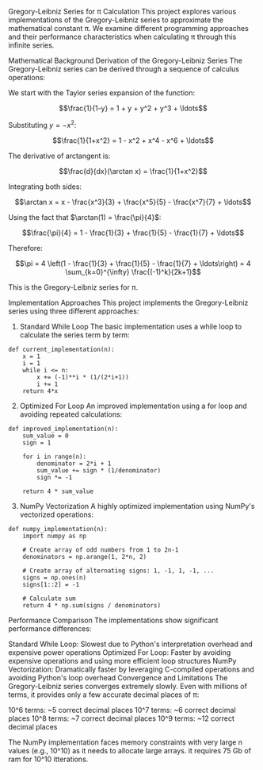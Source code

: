 Gregory-Leibniz Series for π Calculation
This project explores various implementations of the Gregory-Leibniz series to approximate the mathematical constant π. We examine different programming approaches and their performance characteristics when calculating π through this infinite series.

Mathematical Background
Derivation of the Gregory-Leibniz Series
The Gregory-Leibniz series can be derived through a sequence of calculus operations:

We start with the Taylor series expansion of the function:

$$\frac{1}{1-y} = 1 + y + y^2 + y^3 + \ldots$$

Substituting $y = -x^2$:

$$\frac{1}{1+x^2} = 1 - x^2 + x^4 - x^6 + \ldots$$

The derivative of arctangent is:

$$\frac{d}{dx}(\arctan x) = \frac{1}{1+x^2}$$

Integrating both sides:

$$\arctan x = x - \frac{x^3}{3} + \frac{x^5}{5} - \frac{x^7}{7} + \ldots$$

Using the fact that $\arctan(1) = \frac{\pi}{4}$:

$$\frac{\pi}{4} = 1 - \frac{1}{3} + \frac{1}{5} - \frac{1}{7} + \ldots$$

Therefore:

$$\pi = 4 \left(1 - \frac{1}{3} + \frac{1}{5} - \frac{1}{7} + \ldots\right) = 4 \sum_{k=0}^{\infty} \frac{(-1)^k}{2k+1}$$

This is the Gregory-Leibniz series for π.

Implementation Approaches
This project implements the Gregory-Leibniz series using three different approaches:

1. Standard While Loop
The basic implementation uses a while loop to calculate the series term by term:
```
def current_implementation(n):
    x = 1
    i = 1
    while i <= n:
        x += (-1)**i * (1/(2*i+1))
        i += 1
    return 4*x
```
2. Optimized For Loop
An improved implementation using a for loop and avoiding repeated calculations:
```
def improved_implementation(n):
    sum_value = 0
    sign = 1
    
    for i in range(n):
        denominator = 2*i + 1
        sum_value += sign * (1/denominator)
        sign *= -1
        
    return 4 * sum_value
```

3. NumPy Vectorization
A highly optimized implementation using NumPy's vectorized operations:
```
def numpy_implementation(n):
    import numpy as np
    
    # Create array of odd numbers from 1 to 2n-1
    denominators = np.arange(1, 2*n, 2)
    
    # Create array of alternating signs: 1, -1, 1, -1, ...
    signs = np.ones(n)
    signs[1::2] = -1
    
    # Calculate sum
    return 4 * np.sum(signs / denominators)
```
Performance Comparison
The implementations show significant performance differences:

Standard While Loop: Slowest due to Python's interpretation overhead and expensive power operations
Optimized For Loop: Faster by avoiding expensive operations and using more efficient loop structures
NumPy Vectorization: Dramatically faster by leveraging C-compiled operations and avoiding Python's loop overhead
Convergence and Limitations
The Gregory-Leibniz series converges extremely slowly. Even with millions of terms, it provides only a few accurate decimal places of π:

10^6 terms: ~5 correct decimal places
10^7 terms: ~6 correct decimal places
10^8 terms: ~7 correct decimal places
10^9 terms: ~12 correct decimal places

The NumPy implementation faces memory constraints with very large n values (e.g., 10^10) as it needs to allocate large arrays. it requires 75 Gb of ram for 10^10 itterations.

